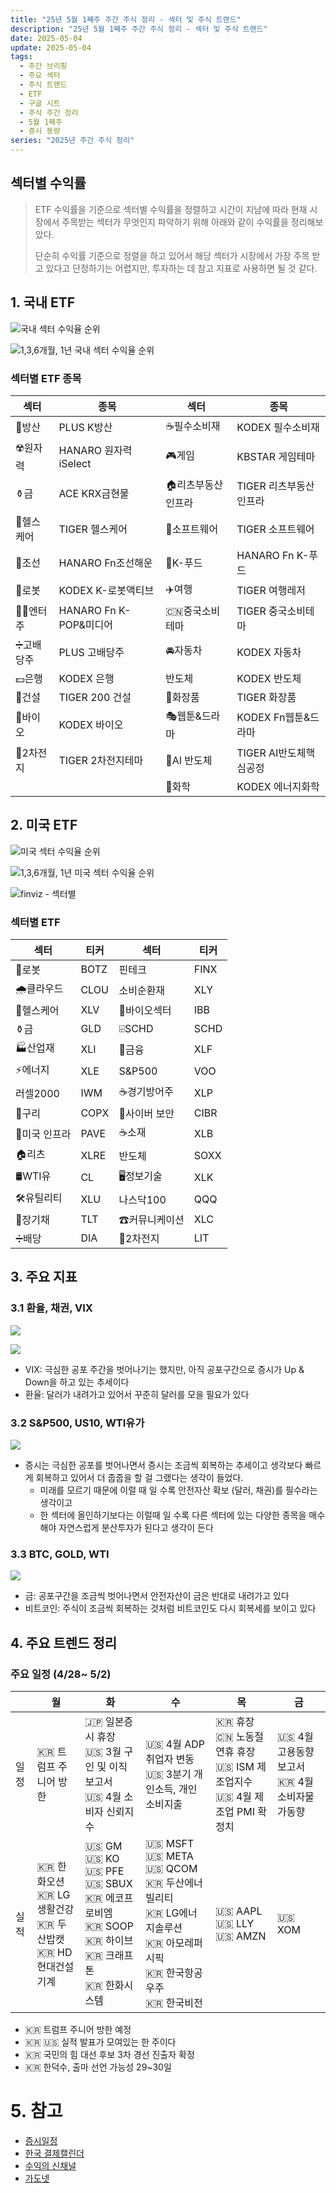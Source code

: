 ```yaml
---
title: "25년 5월 1째주 주간 주식 정리 - 섹터 및 주식 트랜드"
description: "25년 5월 1째주 주간 주식 정리 - 섹터 및 주식 트랜드"
date: 2025-05-04
update: 2025-05-04
tags:
  - 주간 브리핑
  - 주요 섹터
  - 주식 트랜드
  - ETF
  - 구글 시트
  - 주식 주간 정리
  - 5월 1째주
  - 증시 동량
series: "2025년 주간 주식 정리"
---
```


## 섹터별 수익률

> ETF 수익률을 기준으로 섹터별 수익률을 정렬하고 시간이 지남에 따라 현재 시장에서 주목받는 섹터가 무엇인지 파악하기 위해 아래와 같이 수익률을 정리해보았다.
>
> 단순히 수익률 기준으로 정렬을 하고 있어서 해당 섹터가 시장에서 가장 주목 받고 있다고 단정하기는 어렵지만, 투자하는 데 참고 지표로 사용하면 될 것 같다.

## 1. 국내 ETF

![국내 섹터 수익율 순위](image-20250505162439397.png)

![1,3,6개월, 1년 국내 섹터 수익율 순위](image-20250505162453369.png)

### 섹터별 ETF 종목

| **섹터** | **종목**               | **섹터**      | **종목**              |
| ---------- | ---------------------- | ----------------- | ---------------------- |
| 🔫방산      | PLUS K방산             | ☕️필수소비재       | KODEX 필수소비재       |
| ☢️원자력    | HANARO 원자력iSelect   | 🎮게임             | KBSTAR 게임테마        |
| ⚱️금        | ACE KRX금현물          | 🏠리츠부동산인프라 | TIGER 리츠부동산인프라 |
| 🏥헬스케어  | TIGER 헬스케어         | 💾소프트웨어       | TIGER 소프트웨어       |
| 🚢조선      | HANARO Fn조선해운      | 🍕K-푸드           | HANARO Fn K-푸드       |
| 🤖로봇      | KODEX K-로봇액티브     | ✈️여행             | TIGER 여행레저         |
| 👩‍🎤엔터주   | HANARO Fn K-POP&미디어 | 🇨🇳중국소비테마    | TIGER 중국소비테마     |
| ➗고배당주  | PLUS 고배당주          | 🚘자동차           | KODEX 자동차           |
| 💵은행      | KODEX 은행             | 반도체            | KODEX 반도체           |
| 🚧건설      | TIGER 200 건설         | 💄화장품           | TIGER 화장품           |
| 🧬바이오    | KODEX 바이오           | 🎭웹툰&드라마      | KODEX Fn웹툰&드라마    |
| 🪫2차전지   | TIGER 2차전지테마      | 🤖AI 반도체        | TIGER AI반도체핵심공정 |
|            |                        | 🧪화학             | KODEX 에너지화학       |

## 2. 미국 ETF

![미국 섹터 수익율 순위](image-20250505162538056.png)

![1,3,6개월, 1년 미국 섹터 수익율 순위](image-20250505162550784.png)

![finviz - 섹터별](image-20250505162636746.png)

### 섹터별 ETF

| 섹터         | **티커** | **섹터**      | **티커** |
| ------------ | -------- | ------------- | -------- |
| 🤖로봇        | BOTZ     | 핀테크        | FINX     |
| 🌧️클라우드    | CLOU     | 소비순환재    | XLY      |
| 🏥헬스케어    | XLV      | 🧬바이오섹터   | IBB      |
| ⚱️금          | GLD      | ⌹SCHD         | SCHD     |
| 🏭산업재      | XLI      | 🏦금융         | XLF      |
| ⚡️에너지      | XLE      | S&P500        | VOO      |
| 러셀2000     | IWM      | ☕️경기방어주   | XLP      |
| 🔌구리        | COPX     | 🔐사이버 보안  | CIBR     |
| 🌉미국 인프라 | PAVE     | ☕️소재         | XLB      |
| 🏠리츠        | XLRE     | 반도체        | SOXX     |
| 🛢️WTI유       | CL       | 🖥️정보기술     | XLK      |
| 🛠️유틸리티    | XLU      | 나스닥100     | QQQ      |
| 📄장기채      | TLT      | ☎커뮤니케이션 | XLC      |
| ➗배당        | DIA      | 🪫2차전지      | LIT      |



## 3. 주요 지표

### 3.1 환율, 채권, VIX

![](image-20250505162650475.png)

![](image-20250505162659350.png)

- VIX: 극심한 공포 주간을 벗어나기는 했지만, 아직 공포구간으로 증시가 Up & Down을 하고 있는 추세이다
- 환율: 달러가 내려가고 있어서 꾸준히 달러를 모을 필요가 있다

### 3.2 S&P500, US10, WTI유가

![](image-20250505162713229.png)

- 증시는 극심한 공포를 벗어나면서 증시는 조금씩 회복하는 추세이고 생각보다 빠르게 회복하고 있어서 더 줍줍을 할 걸 그랬다는 생각이 들었다.
  - 미래를 모르기 때문에 이럴 때 일 수록 안전자산 확보 (달러, 채권)를 필수라는 생각이고
  - 한 섹터에 올인하기보다는 이럴때 일 수록 다른 섹터에 있는 다양한 종목을 매수해야 자연스럽게 분산투자가 된다고 생각이 든다

### 3.3 BTC, GOLD, WTI

![](image-20250505162733288.png)

- 금: 공포구간을 조금씩 벗어나면서 안전자산이 금은 반대로 내려가고 있다
- 비트코인: 주식이 조금씩 회복하는 것처럼 비트코인도 다시 회복세를 보이고 있다

## 4. 주요 트렌드 정리

### 주요 일정 (4/28~ 5/2)

|      | 월                                                           | 화                                                           | 수                                                           | 목                                                           | 금                                              |
| ---- | ------------------------------------------------------------ | ------------------------------------------------------------ | ------------------------------------------------------------ | ------------------------------------------------------------ | ----------------------------------------------- |
| 일정 | 🇰🇷 트럼프 주니어 방한                                        | 🇯🇵 일본증시 휴장<br/>🇺🇸 3월 구인 및 이직보고서<br/>🇺🇸 4월 소비자 신뢰지수 | 🇺🇸 4월 ADP 취업자 변동<br/>🇺🇸 3분기 개인소득, 개인소비지출   | 🇰🇷 휴장<br/>🇨🇳 노동절 연휴 휴장<br/>🇺🇸 ISM 제조업지수<br/>🇺🇸 4월 제조업 PMI 확정치 | 🇺🇸 4월 고용동향보고서<br/>🇰🇷 4월 소비자물가동향 |
| 실적 | 🇰🇷 한화오션<br/>🇰🇷 LG생활건강<br/>🇰🇷 두산밥캣<br/>🇰🇷 HD현대건설기계 | 🇺🇸 GM<br/>🇺🇸 KO<br/>🇺🇸 PFE<br/>🇺🇸 SBUX<br/>🇰🇷 에코프로비엠<br/>🇰🇷 SOOP<br/>🇰🇷 하이브<br/>🇰🇷 크래프톤<br/>🇰🇷 한화시스템 | 🇺🇸 MSFT<br/>🇺🇸 META<br/>🇺🇸 QCOM<br/>🇰🇷 두산에너빌리티<br/>🇰🇷 LG에너지솔루션<br/>🇰🇷 아모레퍼시픽<br/>🇰🇷 한국항공우주 <br/>🇰🇷 한국비전 | 🇺🇸 AAPL<br/>🇺🇸 LLY<br/>🇺🇸 AMZN                               | 🇺🇸 XOM                                          |



- 🇰🇷 트럼프 주니어 방한 예정
- 🇰🇷 🇺🇸 실적 발표가 모여있는 한 주이다
- 🇰🇷 국민의 힘 대선 후보 3차 경선 진출자 확정
- 🇰🇷 한덕수, 출마 선언 가능성 29~30일

# **5. 참고**

- [증시일정](https://securities.miraeasset.com/hkr/hkr1003/n13.do)
- [한국 결제캘린더](https://kr.investing.com/economic-calendar/)
- [수익의 신채널](https://contents.premium.naver.com/season/god/contents/250426173234334hq)
- [가도넷](https://contents.premium.naver.com/0301/gadonet/contents/250427100426593kk)
